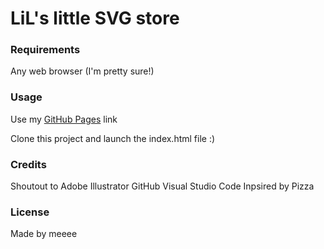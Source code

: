 <h1> LiL's little SVG store </h1>

### Requirements
Any web browser (I'm pretty sure!)

### Usage
Use my <a href="https://github.com/milkfirst/Siy_L_SVGMarketplace.git" rel="nofollow">GitHub Pages</a> link

Clone this project and launch the index.html file :)

### Credits
Shoutout to Adobe Illustrator
GitHub
Visual Studio Code
Inpsired by Pizza 

### License
Made by meeee
